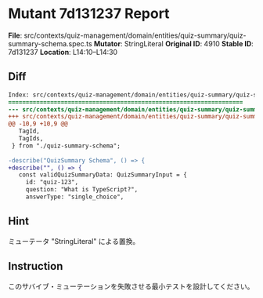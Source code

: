 # Mutant 7d131237 Report

**File**: src/contexts/quiz-management/domain/entities/quiz-summary/quiz-summary-schema.spec.ts
**Mutator**: StringLiteral
**Original ID**: 4910
**Stable ID**: 7d131237
**Location**: L14:10–L14:30

## Diff

```diff
Index: src/contexts/quiz-management/domain/entities/quiz-summary/quiz-summary-schema.spec.ts
===================================================================
--- src/contexts/quiz-management/domain/entities/quiz-summary/quiz-summary-schema.spec.ts	original
+++ src/contexts/quiz-management/domain/entities/quiz-summary/quiz-summary-schema.spec.ts	mutated #4910
@@ -10,9 +10,9 @@
   TagId,
   TagIds,
 } from "./quiz-summary-schema";
 
-describe("QuizSummary Schema", () => {
+describe("", () => {
   const validQuizSummaryData: QuizSummaryInput = {
     id: "quiz-123",
     question: "What is TypeScript?",
     answerType: "single_choice",
```

## Hint

ミューテータ "StringLiteral" による置換。

## Instruction

このサバイブ・ミューテーションを失敗させる最小テストを設計してください。
